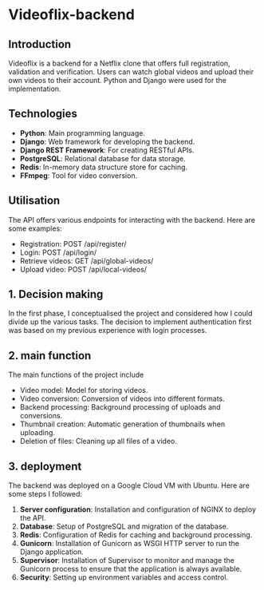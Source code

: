 # Videoflix-backend

## Introduction

Videoflix is a backend for a Netflix clone that offers full registration, validation and verification. Users can watch global videos and upload their own videos to their account. Python and Django were used for the implementation.

## Technologies

-   **Python**: Main programming language.
-   **Django**: Web framework for developing the backend.
-   **Django REST Framework**: For creating RESTful APIs.
-   **PostgreSQL**: Relational database for data storage.
-   **Redis**: In-memory data structure store for caching.
-   **FFmpeg**: Tool for video conversion.

## Utilisation

The API offers various endpoints for interacting with the backend. Here are some examples:

-   Registration: POST /api/register/
-   Login: POST /api/login/
-   Retrieve videos: GET /api/global-videos/
-   Upload video: POST /api/local-videos/

## 1. Decision making

In the first phase, I conceptualised the project and considered how I could divide up the various tasks. The decision to implement authentication first was based on my previous experience with login processes.

## 2. main function

The main functions of the project include

-   Video model: Model for storing videos.
-   Video conversion: Conversion of videos into different formats.
-   Backend processing: Background processing of uploads and conversions.
-   Thumbnail creation: Automatic generation of thumbnails when uploading.
-   Deletion of files: Cleaning up all files of a video.

## 3. deployment

The backend was deployed on a Google Cloud VM with Ubuntu. Here are some steps I followed:

1. **Server configuration**: Installation and configuration of NGINX to deploy the API.
2. **Database**: Setup of PostgreSQL and migration of the database.
3. **Redis**: Configuration of Redis for caching and background processing.
4. **Gunicorn**: Installation of Gunicorn as WSGI HTTP server to run the Django application.
5. **Supervisor**: Installation of Supervisor to monitor and manage the Gunicorn process to ensure that the application is always available.
6. **Security**: Setting up environment variables and access control.
